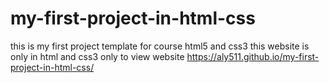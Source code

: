# my-first-project-in-html-css
this is my first project template for course html5 and css3 
this website is only in html and css3 only 
to view website 
https://aly511.github.io/my-first-project-in-html-css/
